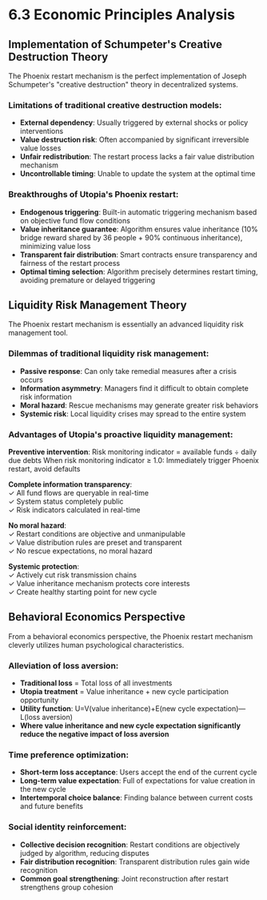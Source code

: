 # 6.3 Economic Principles Analysis

## Implementation of Schumpeter's Creative Destruction Theory

The Phoenix restart mechanism is the perfect implementation of Joseph Schumpeter's "creative destruction" theory in decentralized systems.

### Limitations of traditional creative destruction models:

* **External dependency**: Usually triggered by external shocks or policy interventions
* **Value destruction risk**: Often accompanied by significant irreversible value losses
* **Unfair redistribution**: The restart process lacks a fair value distribution mechanism
* **Uncontrollable timing**: Unable to update the system at the optimal time

### Breakthroughs of Utopia's Phoenix restart:

* **Endogenous triggering**: Built-in automatic triggering mechanism based on objective fund flow conditions
* **Value inheritance guarantee**: Algorithm ensures value inheritance (10% bridge reward shared by 36 people + 90% continuous inheritance), minimizing value loss
* **Transparent fair distribution**: Smart contracts ensure transparency and fairness of the restart process
* **Optimal timing selection**: Algorithm precisely determines restart timing, avoiding premature or delayed triggering

## Liquidity Risk Management Theory

The Phoenix restart mechanism is essentially an advanced liquidity risk management tool.

### Dilemmas of traditional liquidity risk management:

* **Passive response**: Can only take remedial measures after a crisis occurs
* **Information asymmetry**: Managers find it difficult to obtain complete risk information
* **Moral hazard**: Rescue mechanisms may generate greater risk behaviors
* **Systemic risk**: Local liquidity crises may spread to the entire system

### Advantages of Utopia's proactive liquidity management:

**Preventive intervention**: Risk monitoring indicator = available funds ÷ daily due debts
When risk monitoring indicator ≥ 1.0: Immediately trigger Phoenix restart, avoid defaults

**Complete information transparency**:  
✓ All fund flows are queryable in real-time  
✓ System status completely public  
✓ Risk indicators calculated in real-time

**No moral hazard**:  
✓ Restart conditions are objective and unmanipulable  
✓ Value distribution rules are preset and transparent  
✓ No rescue expectations, no moral hazard

**Systemic protection**:  
✓ Actively cut risk transmission chains  
✓ Value inheritance mechanism protects core interests  
✓ Create healthy starting point for new cycle

## Behavioral Economics Perspective

From a behavioral economics perspective, the Phoenix restart mechanism cleverly utilizes human psychological characteristics.

### Alleviation of loss aversion:

* **Traditional loss** = Total loss of all investments
* **Utopia treatment** = Value inheritance + new cycle participation opportunity
* **Utility function**: U=V(value inheritance)+E(new cycle expectation)—L(loss aversion)
* **Where value inheritance and new cycle expectation significantly reduce the negative impact of loss aversion**

### Time preference optimization:

* **Short-term loss acceptance**: Users accept the end of the current cycle
* **Long-term value expectation**: Full of expectations for value creation in the new cycle
* **Intertemporal choice balance**: Finding balance between current costs and future benefits

### Social identity reinforcement:

* **Collective decision recognition**: Restart conditions are objectively judged by algorithm, reducing disputes
* **Fair distribution recognition**: Transparent distribution rules gain wide recognition
* **Common goal strengthening**: Joint reconstruction after restart strengthens group cohesion